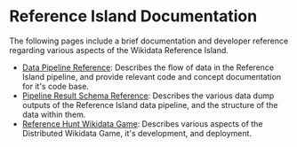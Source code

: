 # Reference Island Documentation

The following pages include a brief documentation and developer reference regarding various aspects of the Wikidata Reference Island.

* [Data Pipeline Reference](pipeline.md): Describes the flow of data in the Reference Island pipeline, and provide relevant code and concept documentation for it's code base.
* [Pipeline Result Schema Reference](result.md): Describes the various data dump outputs of the Reference Island data pipeline, and the structure of the data within them.
* [Reference Hunt Wikidata Game](wikidata-game.md): Describes various aspects of the Distributed Wikidata Game, it's development, and deployment.

